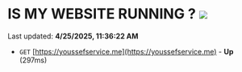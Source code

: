 # IS MY WEBSITE RUNNING ? [![](https://img.shields.io/static/v1?label=Sponsor&message=%E2%9D%A4&logo=GitHub&color=%23fe8e86)](https://github.com/sponsors/Youssef-Lehmam)

Last updated: **4/25/2025, 11:36:22 AM**

- `GET` [https://youssefservice.me](https://youssefservice.me) - **Up** (297ms)
